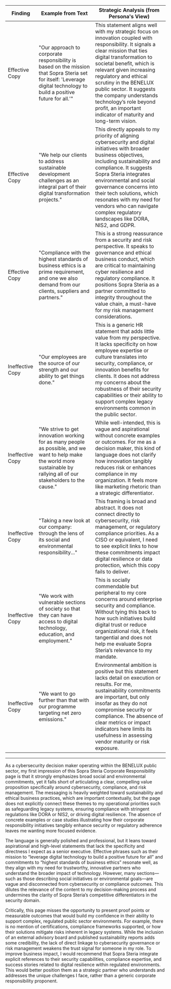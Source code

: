 | Finding          | Example from Text                                                                                               | Strategic Analysis (from Persona's View)                                                                                                                                                                                                                                                                                                                                                          |
| ---------------- | -------------------------------------------------------------------------------------------------------------- | -------------------------------------------------------------------------------------------------------------------------------------------------------------------------------------------------------------------------------------------------------------------------------------------------------------------------------------------------------------------------------------------------- |
| Effective Copy   | "Our approach to corporate responsibility is based on the mission that Sopra Steria set for itself: 'Leverage digital technology to build a positive future for all.'" | This statement aligns well with my strategic focus on innovation coupled with responsibility. It signals a clear mission that ties digital transformation to societal benefit, which is relevant given increasing regulatory and ethical scrutiny in the BENELUX public sector. It suggests the company understands technology’s role beyond profit, an important indicator of maturity and long-term vision.                   |
| Effective Copy   | "We help our clients to address sustainable development challenges as an integral part of their digital transformation projects." | This directly appeals to my priority of aligning cybersecurity and digital initiatives with broader business objectives, including sustainability and compliance. It suggests Sopra Steria integrates environmental and social governance concerns into their tech solutions, which resonates with my need for vendors who can navigate complex regulatory landscapes like DORA, NIS2, and GDPR.                                   |
| Effective Copy   | "Compliance with the highest standards of business ethics is a prime requirement, and one we also demand from our clients, suppliers and partners." | This is a strong reassurance from a security and risk perspective. It speaks to governance and ethical business conduct, which are critical to maintaining cyber resilience and regulatory compliance. It positions Sopra Steria as a partner committed to integrity throughout the value chain, a must-have for my risk management considerations.                                                        |
| Ineffective Copy | "Our employees are the source of our strength and our ability to get things done."                               | This is a generic HR statement that adds little value from my perspective. It lacks specificity on how employee expertise or culture translates into security, compliance, or innovation benefits for clients. It does not address my concerns about the robustness of their security capabilities or their ability to support complex legacy environments common in the public sector.                                  |
| Ineffective Copy | "We strive to get innovation working for as many people as possible, and we want to help make the world more sustainable by rallying all of our stakeholders to the cause." | While well-intended, this is vague and aspirational without concrete examples or outcomes. For me as a decision maker, this kind of language does not clarify how innovation tangibly reduces risk or enhances compliance in my organization. It feels more like marketing rhetoric than a strategic differentiator.                                                                                   |
| Ineffective Copy | "Taking a new look at our company: through the lens of its social and environmental responsibility..."            | This framing is broad and abstract. It does not connect directly to cybersecurity, risk management, or regulatory compliance priorities. As a CISO or equivalent, I need to see explicit links to how these commitments impact digital resilience or data protection, which this copy fails to deliver.                                                                                               |
| Ineffective Copy | "We work with vulnerable sections of society so that they can have access to digital technology, education, and employment." | This is socially commendable but peripheral to my core concerns around enterprise security and compliance. Without tying this back to how such initiatives build digital trust or reduce organizational risk, it feels tangential and does not help me evaluate Sopra Steria’s relevance to my mandate.                                                                                             |
| Ineffective Copy | "We want to go further than that with our programme targeting net zero emissions."                               | Environmental ambition is positive but this statement lacks detail on execution or results. For me, sustainability commitments are important, but only insofar as they do not compromise security or compliance. The absence of clear metrics or impact indicators here limits its usefulness in assessing vendor maturity or risk exposure.                                                     |

---

As a cybersecurity decision maker operating within the BENELUX public sector, my first impression of this Sopra Steria Corporate Responsibility page is that it strongly emphasizes broad social and environmental commitments, yet it falls short of articulating a clear, compelling value proposition specifically around cybersecurity, compliance, and risk management. The messaging is heavily weighted toward sustainability and ethical business practices, which are important contextually, but the page does not explicitly connect these themes to my operational priorities such as safeguarding legacy systems, ensuring compliance with stringent regulations like DORA or NIS2, or driving digital resilience. The absence of concrete examples or case studies illustrating how their corporate responsibility initiatives tangibly enhance security or regulatory adherence leaves me wanting more focused evidence.

The language is generally polished and professional, but it leans toward aspirational and high-level statements that lack the specificity and directness I expect as a senior executive. Effective phrases such as their mission to “leverage digital technology to build a positive future for all” and commitments to “highest standards of business ethics” resonate well, as they align with my need for trustworthy, innovative partners who understand the broader impact of technology. However, many sections—such as those describing social initiatives or environmental goals—are vague and disconnected from cybersecurity or compliance outcomes. This dilutes the relevance of the content to my decision-making process and undermines the clarity of Sopra Steria’s competitive differentiators in the security domain.

Critically, this page misses the opportunity to present proof points or measurable outcomes that would build my confidence in their ability to support complex, regulated public sector environments. For example, there is no mention of certifications, compliance frameworks supported, or how their solutions mitigate risks inherent in legacy systems. While the inclusion of an external advisory board and published sustainability reports adds some credibility, the lack of direct linkage to cybersecurity governance or risk management weakens the trust signal for someone in my role. To improve business impact, I would recommend that Sopra Steria integrate explicit references to their security capabilities, compliance expertise, and success stories related to digital resilience within regulated environments. This would better position them as a strategic partner who understands and addresses the unique challenges I face, rather than a generic corporate responsibility proponent.